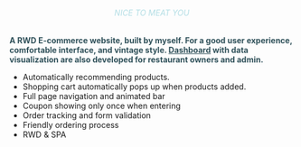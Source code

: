 <div class="content">
	<h6 style="color: #B3DEE5; text-align: center">NICE TO MEAT YOU</h6>
	<p style="color: #31525B; font-weight: bolder">
	A RWD E-commerce website, built by myself. For a good user experience, 
	comfortable interface, and vintage style. <a style="text-decoration: underline
	; color: #31525B" href="https://eva-chu.github.io/nice_to_meat_you/#/admin">
	Dashboard</a> with data visualization are also developed for restaurant owners and admin.
	</p>
	<ul>
		<li>Automatically recommending products.</li>
		<li>Shopping cart automatically pops up when products added.</li>
		<li>Full page navigation and animated bar</li>
		<li>Coupon showing only once when entering</li>
		<li>Order tracking and form validation</li>
		<li>Friendly ordering process</li>
		<li>RWD & SPA</li>
	</ul>
</div>
				
